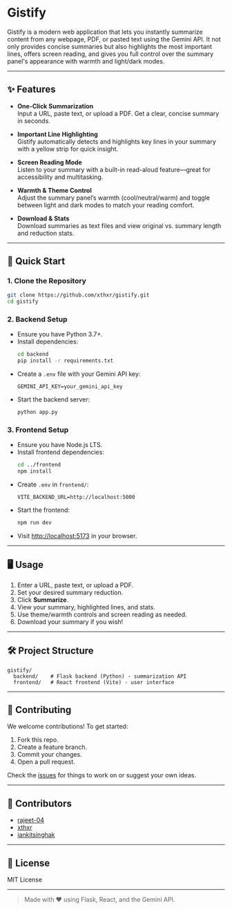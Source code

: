 # Gistify

Gistify is a modern web application that lets you instantly summarize content from any webpage, PDF, or pasted text using the Gemini API. It not only provides concise summaries but also highlights the most important lines, offers screen reading, and gives you full control over the summary panel's appearance with warmth and light/dark modes.

---

## ✨ Features

- **One-Click Summarization**  
  Input a URL, paste text, or upload a PDF. Get a clear, concise summary in seconds.

- **Important Line Highlighting**  
  Gistify automatically detects and highlights key lines in your summary with a yellow strip for quick insight.

- **Screen Reading Mode**  
  Listen to your summary with a built-in read-aloud feature—great for accessibility and multitasking.

- **Warmth & Theme Control**  
  Adjust the summary panel’s warmth (cool/neutral/warm) and toggle between light and dark modes to match your reading comfort.

- **Download & Stats**  
  Download summaries as text files and view original vs. summary length and reduction stats.

---

## 🚀 Quick Start

### 1. Clone the Repository

```bash
git clone https://github.com/xthxr/gistify.git
cd gistify
```

### 2. Backend Setup

- Ensure you have Python 3.7+.
- Install dependencies:
  ```bash
  cd backend
  pip install -r requirements.txt
  ```
- Create a `.env` file with your Gemini API key:
  ```
  GEMINI_API_KEY=your_gemini_api_key
  ```
- Start the backend server:
  ```bash
  python app.py
  ```

### 3. Frontend Setup

- Ensure you have Node.js LTS.
- Install frontend dependencies:
  ```bash
  cd ../frontend
  npm install
  ```
- Create `.env` in `frontend/`:
  ```
  VITE_BACKEND_URL=http://localhost:5000
  ```
- Start the frontend:
  ```bash
  npm run dev
  ```
- Visit [http://localhost:5173](http://localhost:5173) in your browser.

---

## 🖥️ Usage

1. Enter a URL, paste text, or upload a PDF.
2. Set your desired summary reduction.
3. Click **Summarize**.
4. View your summary, highlighted lines, and stats.
5. Use theme/warmth controls and screen reading as needed.
6. Download your summary if you wish!

---

## 🛠️ Project Structure

```
gistify/
  backend/    # Flask backend (Python) - summarization API
  frontend/   # React frontend (Vite) - user interface
```

---

## 🤝 Contributing

We welcome contributions! To get started:

1. Fork this repo.
2. Create a feature branch.
3. Commit your changes.
4. Open a pull request.

Check the [issues](https://github.com/xthxr/gistify/issues) for things to work on or suggest your own ideas.

---

## 👤 Contributors

- [rajeet-04](https://github.com/rajeet-04)
- [xthxr](https://github.com/xthxr)
- [iankitsinghak](https://github.com/iankitsinghak)

---

## 📄 License

MIT License

---

> Made with ❤️ using Flask, React, and the Gemini API.
